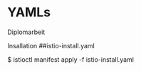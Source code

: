 # YAMLs
Diplomarbeit

Insallation ##istio-install.yaml

$ istioctl manifest apply -f istio-install.yaml
